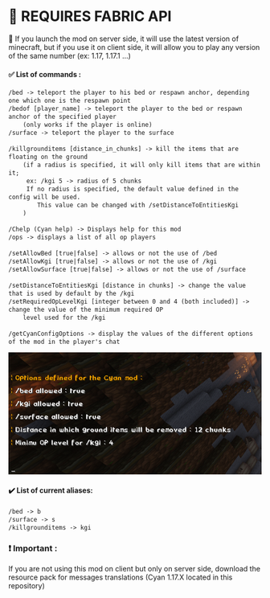 # 📝 REQUIRES FABRIC API

📖 If you launch the mod on server side, it will use the latest version of minecraft, but if you use it on client side, it will allow you to play any version of the same number (ex: 1.17, 1.17.1 ...)

#### ✅ List of commands :

    /bed -> teleport the player to his bed or respawn anchor, depending one which one is the respawn point
    /bedof [player_name] -> teleport the player to the bed or respawn anchor of the specified player
        (only works if the player is online)
    /surface -> teleport the player to the surface

    /killgrounditems [distance_in_chunks] -> kill the items that are floating on the ground
        (if a radius is specified, it will only kill items that are within it;
         ex: /kgi 5 -> radius of 5 chunks
         If no radius is specified, the default value defined in the config will be used.
            This value can be changed with /setDistanceToEntitiesKgi
        )

    /Chelp (Cyan help) -> Displays help for this mod
    /ops -> displays a list of all op players

    /setAllowBed [true|false] -> allows or not the use of /bed
    /setAllowKgi [true|false] -> allows or not the use of /kgi
    /setAllowSurface [true|false] -> allows or not the use of /surface

    /setDistanceToEntitiesKgi [distance in chunks] -> change the value that is used by default by the /kgi
    /setRequiredOpLevelKgi [integer between 0 and 4 (both included)] -> change the value of the minimum required OP
        level used for the /kgi

    /getCyanConfigOptions -> display the values of the different options of the mod in the player's chat
![example_image](images/getCyanConfigOptions_example.png)
#### ✔️ List of current aliases:

    /bed -> b
    /surface -> s
    /killgrounditems -> kgi

### ❗ Important :

If you are not using this mod on client but only on server side, download the resource pack for messages translations (Cyan 1.17.X located in this repository)
